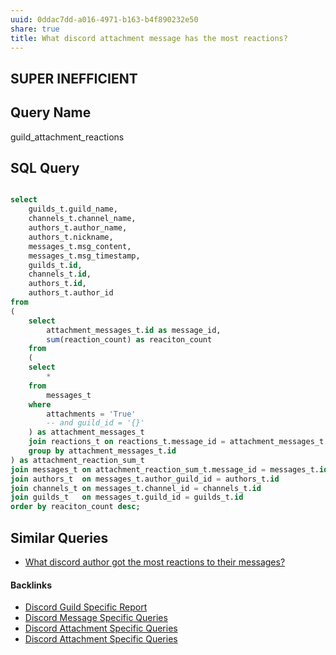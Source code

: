 ```yaml
---
uuid: 0ddac7dd-a016-4971-b163-b4f890232e50
share: true
title: What discord attachment message has the most reactions?
---
```

## SUPER INEFFICIENT

## Query Name

guild_attachment_reactions

## SQL Query

``` SQL

select
	guilds_t.guild_name,
	channels_t.channel_name,
	authors_t.author_name,
	authors_t.nickname,
	messages_t.msg_content,
	messages_t.msg_timestamp,
	guilds_t.id,
	channels_t.id,
	authors_t.id,
	authors_t.author_id
from
(
	select
		attachment_messages_t.id as message_id,
		sum(reaction_count) as reaciton_count
	from 
	(
	select
		*
	from
		messages_t
	where
		attachments = 'True'
		-- and guild_id = '{}'
	) as attachment_messages_t
	join reactions_t on reactions_t.message_id = attachment_messages_t.id
	group by attachment_messages_t.id
) as attachment_reaction_sum_t
join messages_t on attachment_reaction_sum_t.message_id = messages_t.id
join authors_t  on messages_t.author_guild_id = authors_t.id
join channels_t on messages_t.channel_id = channels_t.id
join guilds_t   on messages_t.guild_id = guilds_t.id
order by reaciton_count desc;


```


## Similar Queries

* [What discord author got the most reactions to their messages?](/31ea5eb0-424d-4bac-ac87-dcc463b5d92d)

#### Backlinks

* [Discord Guild Specific Report](/a41f63f6-9eaf-41bb-8e62-e47ffa29cb92)
* [Discord Message Specific Queries](/542a3f37-d2a4-49ea-ba5f-2ca14e8a4605)
* [Discord Attachment Specific Queries](/22a67f4a-9b9d-45c8-a731-ab493e0a8b7b)
* [Discord Attachment Specific Queries](/22a67f4a-9b9d-45c8-a731-ab493e0a8b7b)